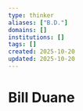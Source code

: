 ```yaml
---
type: thinker
aliases: ["B.D."]
domains: []
institutions: []
tags: []
created: 2025-10-20
updated: 2025-10-20
---
```


# Bill Duane


